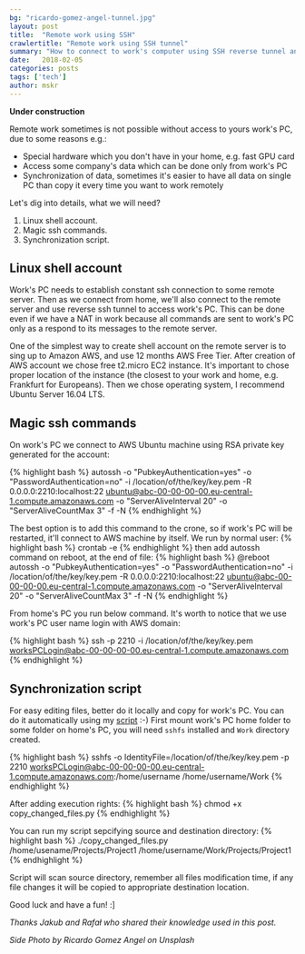 ```yaml
---
bg: "ricardo-gomez-angel-tunnel.jpg"
layout: post
title:  "Remote work using SSH"
crawlertitle: "Remote work using SSH tunnel"
summary: "How to connect to work's computer using SSH reverse tunnel and easily synchronize data"
date:   2018-02-05
categories: posts
tags: ['tech']
author: mskr
---
```


**Under construction**

Remote work sometimes is not possible without access to yours work's PC, due to some reasons e.g.:
- Special hardware which you don't have in your home, e.g. fast GPU card
- Access some company's data which can be done only from work's PC
- Synchronization of data, sometimes it's easier to have all data on single PC than copy it every time you want to work remotely

Let's dig into details, what we will need?

1. Linux shell account.
2. Magic ssh commands.
3. Synchronization script.

## Linux shell account

Work's PC needs to establish constant ssh connection to some remote server. Then as we connect from home, we'll also connect to the remote server and use reverse ssh tunnel to access work's PC. This can be done even if we have a NAT in work because all commands are sent to work's PC only as a respond to its messages to the remote server.

One of the simplest way to create shell account on the remote server is to sing up to Amazon AWS, and use 12 months AWS Free Tier.
After creation of AWS account we chose free t2.micro EC2 instance. It's important to chose proper location of the instance (the closest to your work and home, e.g. Frankfurt for Europeans). Then we chose operating system, I recommend Ubuntu Server 16.04 LTS.

## Magic ssh commands

On work's PC we connect to AWS Ubuntu machine using RSA private key generated for the account:

{% highlight bash %}
autossh -o "PubkeyAuthentication=yes" -o "PasswordAuthentication=no" -i /location/of/the/key/key.pem -R 0.0.0.0:2210:localhost:22 ubuntu@abc-00-00-00-00.eu-central-1.compute.amazonaws.com -o "ServerAliveInterval 20" -o "ServerAliveCountMax 3" -f -N
{% endhighlight %}

The best option is to add this command to the crone, so if work's PC will be restarted, it'll connect to AWS machine by itself. We run by normal user:
{% highlight bash %}
crontab -e
{% endhighlight %}
then add autossh command on reboot, at the end of file:
{% highlight bash %}
@reboot autossh -o "PubkeyAuthentication=yes" -o "PasswordAuthentication=no" -i /location/of/the/key/key.pem -R 0.0.0.0:2210:localhost:22 ubuntu@abc-00-00-00-00.eu-central-1.compute.amazonaws.com -o "ServerAliveInterval 20" -o "ServerAliveCountMax 3" -f -N
{% endhighlight %}


From home's PC you run below command. It's worth to notice that we use work's PC user name login with AWS domain:

{% highlight bash %}
ssh -p 2210 -i /location/of/the/key/key.pem worksPCLogin@abc-00-00-00-00.eu-central-1.compute.amazonaws.com
{% endhighlight %}

## Synchronization script

For easy editing files, better do it locally and copy for work's PC. You can do it automatically using my [script](https://github.com/mskrzypkows/Copy-changed-files) :-)
First mount work's PC home folder to some folder on home's PC, you will need `sshfs` installed and `Work` directory created.

{% highlight bash %}
sshfs -o IdentityFile=/location/of/the/key/key.pem -p 2210  worksPCLogin@abc-00-00-00-00.eu-central-1.compute.amazonaws.com:/home/username /home/username/Work
{% endhighlight %}

After adding execution rights:
{% highlight bash %}
chmod +x copy_changed_files.py
{% endhighlight %}

You can run my script sepcifying source and destination directory:
{% highlight bash %}
./copy_changed_files.py /home/usename/Projects/Project1 /home/username/Work/Projects/Project1
{% endhighlight %}

Script will scan source directory, remember all files modification time, if any file changes it will be copied to appropriate destination location.

Good luck and have a fun! :]



*Thanks Jakub and Rafał who shared their knowledge used in this post.*

*Side Photo by Ricardo Gomez Angel on Unsplash*
